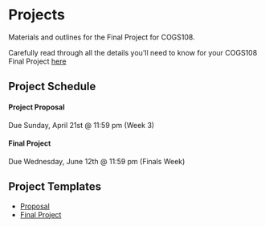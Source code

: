 # Projects 

Materials and outlines for the Final Project for COGS108.

Carefully read through all the details you'll need to know for your COGS108 Final Project [here](https://docs.google.com/document/d/1fD0VjnmVwVp_zq2GvD8GzsMbNczH2DAA72t61aHmVB8/edit?usp=sharing)

## Project Schedule

#### Project Proposal
Due Sunday, April 21st @ 11:59 pm (Week 3)

#### Final Project
Due Wednesday, June 12th @ 11:59 pm (Finals Week)  

## Project Templates

* [Proposal](https://docs.google.com/document/d/1_M0Zajd00s9r8RNFTWruqngJm0NTHawOqCMWib9C9ys/edit?usp=sharing)
* [Final Project](https://github.com/COGS108/Projects/blob/master/FinalProject.ipynb)
